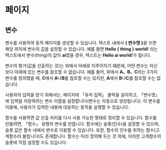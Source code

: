 # 페이지

## 변수
변수를 사용하여 동적 페이지를 생성할 수 있습니다. 텍스트 내에서 <b>{ 변수명 }</b>을 쓰면 해당 위치에 변수의 값을 설정할 수 있습니다. 예를 들면 <b>Hello { thing } world!</b> 라는 텍스트에서 변수(thing)의 값이 <b>ai</b>였을 경우, 텍스트는 <b>Hello ai world!</b>가 됩니다.

변수의 평가(값을 산출하는 것)는 위에서 아래로 이루어지기 떄문에, 어떤 변수는 자신보다 아래에 있는 변수를 참조할 수 없습니다. 예를 들어, 위에서 <b>A、B、C</b>라는 3가지 변수를 정의했을 때, <b>C</b>에서 <b>A</b>나<b>B</b>를 참조할 수는 있지만, <b>A</b>에서 <b>B</b>나<b>C</b>를 참조할 수는 없습니다.

사용자의 입력을 받기 위해서는, 페이지에 「유저 입력」 블럭을 설치하고, 「변수명」에 입력을 저장하려는 변수 이름을 설정합니다(변수는 자동으로 생성됩니다). 이 변수를 이용해, 사용자가 입력한 내용에 대응하는 동작을 실행할 수 있습니다.

함수를 사용하면 값 산출 처리를 다시 사용 가능한 형태로 정리할 수 있습니다. 함수를 만들려면, 「함수」 유형의 변수를 만듭니다. 함수에는 슬롯(인수)을 설정할 수 있으며, 슬롯 값은 함수 내에서 변수로 이용할 수 있습니다. 또한, 함수의 인수를 취하는 함수(고계함수라 불립니다)도 존재합니다. 함수는 미리 정의해 두는 것 외에, 이러한 고계함수의 슬롯에 직접 설정할 수도 있습니다.
